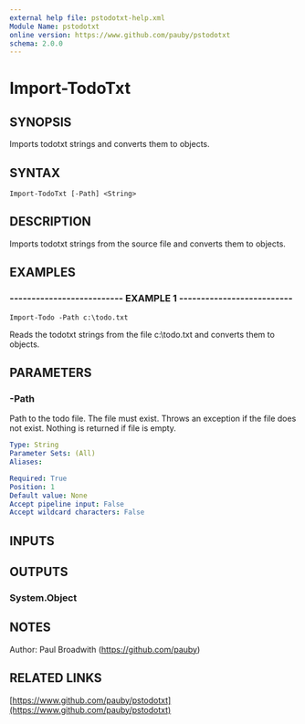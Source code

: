 ```yaml
---
external help file: pstodotxt-help.xml
Module Name: pstodotxt
online version: https://www.github.com/pauby/pstodotxt
schema: 2.0.0
---
```


# Import-TodoTxt

## SYNOPSIS
Imports todotxt strings and converts them to objects.

## SYNTAX

```
Import-TodoTxt [-Path] <String>
```

## DESCRIPTION
Imports todotxt strings from the source file and converts them to objects.

## EXAMPLES

### -------------------------- EXAMPLE 1 --------------------------
```
Import-Todo -Path c:\todo.txt
```

Reads the todotxt strings from the file c:\todo.txt and converts them to objects.

## PARAMETERS

### -Path
Path to the todo file.
The file must exist.
Throws an exception if the
file does not exist.
Nothing is returned if file is empty.

```yaml
Type: String
Parameter Sets: (All)
Aliases: 

Required: True
Position: 1
Default value: None
Accept pipeline input: False
Accept wildcard characters: False
```

## INPUTS

## OUTPUTS

### System.Object

## NOTES
Author: Paul Broadwith (https://github.com/pauby)

## RELATED LINKS

[https://www.github.com/pauby/pstodotxt](https://www.github.com/pauby/pstodotxt)

